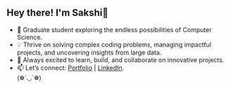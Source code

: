 ## Hey there! I'm Sakshi👋

- 🌱 Graduate student exploring the endless possibilities of Computer Science.  
- 💡 Thrive on solving complex coding problems, managing impactful projects, and uncovering insights from large data. 
- 🚀 Always excited to learn, build, and collaborate on innovative projects.  
- 📫 Let’s connect: [Portfolio](https://sakshi2001.netlify.app/) | [LinkedIn](https://www.linkedin.com/in/sakshi-patel-087497227).  
(❁´◡`❁)
<!--
**Sakshij2001/Sakshij2001** is a ✨ _special_ ✨ repository because its `README.md` (this file) appears on your GitHub profile.

Here are some ideas to get you started:

- 🔭 I’m currently working on ...
- 🌱 I’m currently learning ...
- 👯 I’m looking to collaborate on ...
- 🤔 I’m looking for help with ...
- 💬 Ask me about ...
- 📫 How to reach me: ...
- 😄 Pronouns: ...
- ⚡ Fun fact: ...
-->
